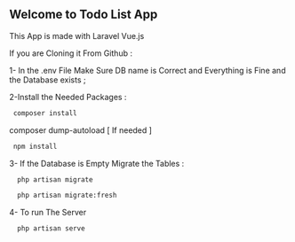 ## Welcome to Todo List App
This App is made with Laravel Vue.js

If you are Cloning it From Github :

1- In the .env File Make Sure DB name is Correct and Everything is Fine and the Database exists ;

2-Install the Needed Packages :

```bash
 composer install
```
composer dump-autoload
[ If needed ]

```bash
 npm install
```

3- If the Database is Empty Migrate the Tables :

```bash
  php artisan migrate
```

```bash
  php artisan migrate:fresh
```

4- To run The Server  

```bash
  php artisan serve
```